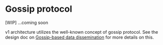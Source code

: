 # Gossip protocol

[WIP]
...coming soon

v1 architecture utilizes the well-known concept of gossip protocol.  See the design
doc on [Gossip-based data dissemination](https://docs.google.com/document/d/157AvKxVRqgeaCTSpN86ICa5x-XihZ67bOrNMc5xLvEU/edit#heading=h.rrii36vrca54)
for more details on this.  
